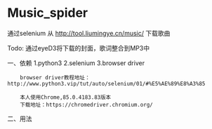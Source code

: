 # Music_spider
 
通过selenium 从 http://tool.liumingye.cn/music/ 下载歌曲



Todo:
通过eyeD3将下载的封面，歌词整合到MP3中


一、依赖
    1.python3
    2.selenium
    3.browser driver
    
        browser driver教程地址：http://www.python3.vip/tut/auto/selenium/01/#%E5%AE%89%E8%A3%85
    
        本人使用Chrome,85.0.4183.83版本
        下载地址：https://chromedriver.chromium.org/
       
       
二、用法

    

    
    
    
    
    

